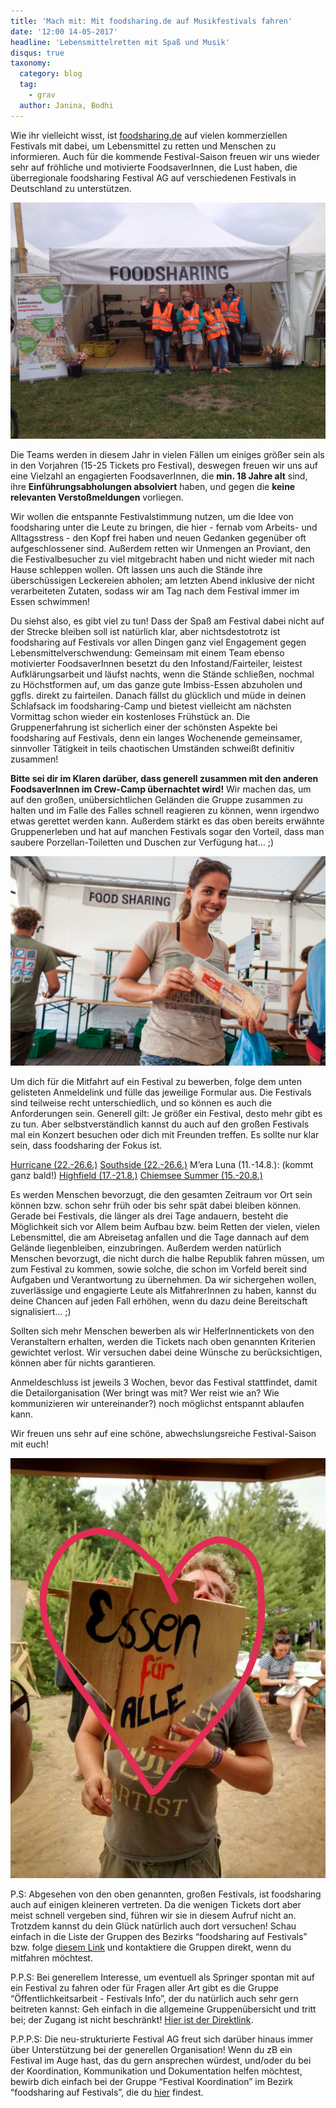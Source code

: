 ```yaml
---
title: 'Mach mit: Mit foodsharing.de auf Musikfestivals fahren'
date: '12:00 14-05-2017'
headline: 'Lebensmittelretten mit Spaß und Musik'
disqus: true
taxonomy:
  category: blog
  tag:
    - grav
  author: Janina, Bodhi
---
```


Wie ihr vielleicht wisst, ist [foodsharing.de](https://foodsharing.de) auf vielen kommerziellen Festivals mit dabei, um Lebensmittel zu retten und Menschen zu informieren. Auch für die kommende Festival-Saison freuen wir uns wieder sehr auf fröhliche und motivierte FoodsaverInnen, die Lust haben, die überregionale foodsharing Festival AG auf verschiedenen Festivals in Deutschland zu unterstützen.

![](/images/summerstale_booth.jpg)

Die Teams werden in diesem Jahr in vielen Fällen um einiges größer sein als in den Vorjahren (15-25 Tickets pro Festival), deswegen freuen wir uns auf eine Vielzahl an engagierten FoodsaverInnen, die **min. 18 Jahre alt** sind, ihre **Einführungsabholungen absolviert** haben, und gegen die **keine relevanten Verstoßmeldungen** vorliegen.

Wir wollen die entspannte Festivalstimmung nutzen, um die Idee von foodsharing unter die Leute zu bringen, die hier - fernab vom Arbeits- und Alltagsstress - den Kopf frei haben und neuen Gedanken gegenüber oft aufgeschlossener sind. Außerdem retten wir Unmengen an Proviant, den die Festivalbesucher zu viel mitgebracht haben und nicht wieder mit nach Hause schleppen wollen. Oft lassen uns auch die Stände ihre überschüssigen Leckereien abholen; am letzten Abend inklusive der nicht verarbeiteten Zutaten, sodass wir am Tag nach dem Festival immer im Essen schwimmen!

Du siehst also, es gibt viel zu tun! Dass der Spaß am Festival dabei nicht auf der Strecke bleiben soll ist natürlich klar, aber nichtsdestotrotz ist foodsharing auf Festivals vor allen Dingen ganz viel Engagement gegen Lebensmittelverschwendung: Gemeinsam mit einem Team ebenso motivierter FoodsaverInnen besetzt du den Infostand/Fairteiler, leistest Aufklärungsarbeit und läufst nachts, wenn die Stände schließen, nochmal zu Höchstformen auf, um das ganze gute Imbiss-Essen abzuholen und ggfls. direkt zu fairteilen. Danach fällst du glücklich und müde in deinen Schlafsack im foodsharing-Camp und bietest vielleicht am nächsten Vormittag schon wieder ein kostenloses Frühstück an.
Die Gruppenerfahrung ist sicherlich einer der schönsten Aspekte bei foodsharing auf Festivals, denn ein langes Wochenende gemeinsamer, sinnvoller Tätigkeit in teils chaotischen Umständen schweißt definitiv zusammen!

**Bitte sei dir im Klaren darüber, dass generell zusammen mit den anderen FoodsaverInnen im Crew-Camp übernachtet wird!** Wir machen das, um auf den großen, unübersichtlichen Geländen die Gruppe zusammen zu halten und im Falle des Falles schnell reagieren zu können, wenn irgendwo etwas gerettet werden kann. Außerdem stärkt es das oben bereits erwähnte Gruppenerleben und hat auf manchen Festivals sogar den Vorteil, dass man saubere Porzellan-Toiletten und Duschen zur Verfügung hat… ;)

![](/images/appelflappen.jpg)

Um dich für die Mitfahrt auf ein Festival zu bewerben, folge dem unten gelisteten Anmeldelink und fülle das jeweilige Formular aus. Die Festivals sind teilweise recht unterschiedlich, und so können es auch die Anforderungen sein. Generell gilt: Je größer ein Festival, desto mehr gibt es zu tun. Aber selbstverständlich kannst du auch auf den großen Festivals mal ein Konzert besuchen oder dich mit Freunden treffen. Es sollte nur klar sein, dass foodsharing der Fokus ist. 

[Hurricane (22.-26.6.)](https://goo.gl/forms/09YXg3oesiBkPstG2)
[Southside (22.-26.6.)](https://goo.gl/forms/p1sl3bdgriUCVoo02)
M’era Luna (11.-14.8.): (kommt ganz bald!)
[Highfield (17.-21.8.)](https://goo.gl/forms/PHfsb6kiUseWxh6y1)
[Chiemsee Summer (15.-20.8.)](https://goo.gl/forms/sWhxg0id3QPrqZEw1)

Es werden Menschen bevorzugt, die den gesamten Zeitraum vor Ort sein können bzw. schon sehr früh oder bis sehr spät dabei bleiben können. Gerade bei Festivals, die länger als drei Tage andauern, besteht die Möglichkeit sich vor Allem beim Aufbau bzw. beim Retten der vielen, vielen Lebensmittel, die am Abreisetag anfallen und die Tage dannach auf dem Gelände liegenbleiben, einzubringen. Außerdem werden natürlich Menschen bevorzugt, die nicht durch die halbe Republik fahren müssen, um zum Festival zu kommen, sowie solche, die schon im Vorfeld bereit sind Aufgaben und Verantwortung zu übernehmen. Da wir sichergehen wollen, zuverlässige und engagierte Leute als MitfahrerInnen zu haben, kannst du deine Chancen auf jeden Fall erhöhen, wenn du dazu deine Bereitschaft signalisiert… ;)

Sollten sich mehr Menschen bewerben als wir HelferInnentickets von den Veranstaltern erhalten, werden die Tickets nach oben genannten Kriterien gewichtet verlost. Wir versuchen dabei deine Wünsche zu berücksichtigen, können aber für nichts garantieren.

Anmeldeschluss ist jeweils 3 Wochen, bevor das Festival stattfindet, damit die Detailorganisation (Wer bringt was mit? Wer reist wie an? Wie kommunizieren wir untereinander?) noch möglichst entspannt ablaufen kann.

Wir freuen uns sehr auf eine schöne, abwechslungsreiche Festival-Saison mit euch!

![](/images/bodhi_essenfueralle.jpg)

P.S: Abgesehen von den oben genannten, großen Festivals, ist foodsharing auch auf einigen kleineren vertreten. Da die wenigen Tickets dort aber meist schnell vergeben sind, führen wir sie in diesem Aufruf nicht an. Trotzdem kannst du dein Glück natürlich auch dort versuchen! Schau einfach in die Liste der Gruppen des Bezirks “foodsharing auf Festivals” bzw. folge [diesem Link](https://foodsharing.de/?page=groups&p=1432) und kontaktiere die Gruppen direkt, wenn du mitfahren möchtest.

P.P.S: Bei generellem Interesse, um eventuell als Springer spontan mit auf ein Festival zu fahren oder für Fragen aller Art gibt es die Gruppe “Öffentlichkeitsarbeit - Festivals Info”, der du natürlich auch sehr gern beitreten kannst: Geh einfach in die allgemeine Gruppenübersicht und tritt bei; der Zugang ist nicht beschränkt!
[Hier ist der Direktlink](https://foodsharing.de/?page=groups).

P.P.P.S: Die neu-strukturierte Festival AG freut sich darüber hinaus immer über Unterstützung bei der generellen Organisation! Wenn du zB ein Festival im Auge hast, das du gern ansprechen würdest, und/oder du bei der Koordination, Kommunikation und Dokumentation helfen möchtest, bewirb dich einfach bei der Gruppe “Festival Koordination” im Bezirk “foodsharing auf Festivals”, die du [hier](https://foodsharing.de/?page=groups&p=1432) findest.